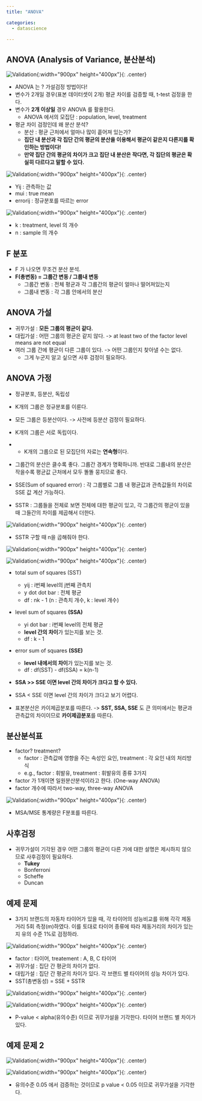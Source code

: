 ```yaml
---
title: "ANOVA"

categories:
  - datascience

---
```


## ANOVA (Analysis of Variance, 분산분석)

![Validation](/assets/images/anova.jpg){:width="900px" height="400px"}{: .center}


- ANOVA 는 ? 가설검정 방법이다!
- 변수가 2개일 경우(표본 데이터셋이 2개) 평균 차이를 검증할 때, t-test 검정을 한다.
- 변수가 **2개 이상일** 경우 ANOVA 를 활용한다.
  - ANOVA 에서의 모집단 : population, level, treatment
- 평균 차이 검정인데 왜 분산 분석?
  - 분산 : 평균 근처에서 얼마나 많이 흩어져 있는가?
  - **집단 내 분산과 각 집단 간의 평균의 분산을 이용해서 평균이 같은지 다른지를 확인하는 방법이다!**
  - **만약 집단 간의 평균의 차이가 크고 집단 내 분산은 작다면, 각 집단의 평균은 확실히 다르다고 말할 수 있다.**


![Validation](/assets/images/anova6.PNG){:width="900px" height="400px"}{: .center}

- Yij : 관측하는 값
- mui : true mean
- errorij : 정규분포를 따르는 error 


![Validation](/assets/images/anova7.PNG){:width="900px" height="400px"}{: .center}

- k : treatment, level 의 개수
- n : sample 의 개수


## F 분포
- F 가 나오면 무조건 분산 분석.
- **F(총변동) = 그룹간 변동 / 그룹내 변동**
  - 그룹간 변동 : 전체 평균과 각 그룹간의 평균이 얼마나 떨어져있는지
  - 그룹내 변동 : 각 그룹 안에서의 분산

## ANOVA 가설
- 귀무가설 : **모든 그룹의 평균이 같다.**
- 대립가설 : 어떤 그룹의 평균은 같지 않다. -> at least two of the factor level means are not equal
- 여러 그룹 간에 평균이 다른 그룹이 있다. -> 어떤 그룹인지 찾아낼 수는 없다.
  - 그게 누군지 알고 싶으면 사후 검정이 필요하다. 


## ANOVA 가정
  - 정규분포, 등분산, 독립성
  - K개의 그룹은 정규분포를 이룬다.
  - 모든 그룹은 등분산이다. -> 사전에 등분산 검정이 필요하다.
  - K개의 그룹은 서로 독립이다.
  - + K개의 그룹으로 된 모집단의 자료는 **연속형**이다.

- 그룹간의 분산은 클수록 좋다. 그룹간 경계가 명확하니까. 반대로 그룹내의 분산은 작을수록 평균값 근처에서 모두 똘똘 뭉치므로 좋다.
- SSE(Sum of squared error) : 각 그룹별로 그룹 내 평균값과 관측값들의 차이로 SSE 값 계산 가능하다.
- SSTR : 그룹들을 전체로 보면 전체에 대한 평균이 있고, 각 그룹간의 평균이 있을 때 그들간의 차이를 제곱해서 더한다.
  
![Validation](/assets/images/ANOVA.PNG){:width="900px" height="400px"}{: .center}

- SSTR 구할 때 n을 곱해줘야 한다.

![Validation](/assets/images/onewayanova.PNG){:width="900px" height="400px"}{: .center}

![Validation](/assets/images/anova8.PNG){:width="900px" height="400px"}{: .center}

- total sum of squares (SST)
  - yij : i번째 level의 j번째 관측치
  - y dot dot bar : 전체 평균
  - df : nk - 1 (n : 관측치 개수, k : level 개수)
- level sum of squares **(SSA)**
  - yi dot bar : i번째 level의 전체 평균
  - **level 간의 차이**가 있는지를 보는 것.
  - df : k - 1 
- error sum of squares **(SSE)**
  - **level 내에서의 차이**가 있는지를 보는 것.
  - df : df(SST) - df(SSA) = k(n-1)
- **SSA >> SSE 이면 level 간의 차이가 크다고 할 수 있다.**
- SSA < SSE 이면 level 간의 차이가 크다고 보기 어렵다. 

- 표본분산은 카이제곱분포를 따른다. -> **SST, SSA, SSE** 도 큰 의미에서는 평균과 관측값의 차이이므로 **카이제곱분포**를 따른다.


## 분산분석표
- factor? treatment?
  - factor : 관측값에 영향을 주는 속성인 요인, treatment : 각 요인 내의 처리방식
  - e.g., factor : 휘발유, treatment : 휘발유의 종류 3가지
- factor 가 1개이면 일원분산분석이라고 한다. (One-way ANOVA)
- factor 개수에 따라서 two-way, three-way ANOVA


![Validation](/assets/images/ANOVA2.PNG){:width="900px" height="400px"}{: .center}

- MSA/MSE 통계량은 F분포를 따른다.

## 사후검정
- 귀무가설이 기각된 경우 어떤 그룹의 평균이 다른 가에 대한 설명은 제시하지 않으므로 사후검정이 필요하다.
  - **Tukey**
  - Bonferroni
  - Scheffe
  - Duncan


## 예제 문제
- 3가지 브랜드의 자동차 타이어가 있을 때, 각 타이어의 성능비교를 위해 각각 제동거리 5회 측정(m)하였다.
이를 토대로 타이어 종류에 따라 제동거리의 차이가 있는지 유의 수준 1%로 검정하라.

![Validation](/assets/images/anova3.PNG){:width="900px" height="400px"}{: .center}

- factor : 타이어, treatement : A, B, C 타이어
- 귀무가설 : 집단 간 평균의 차이가 없다.
- 대립가설 : 집단 간 평균의 차이가 있다. 각 브랜드 별 타이어의 성능 차이가 있다.
- SST(총변동성) = SSE + SSTR
  

![Validation](/assets/images/ANOVA4.PNG){:width="900px" height="400px"}{: .center}

![Validation](/assets/images/anova5.PNG){:width="900px" height="400px"}{: .center}

- P-value < alpha(유의수준) 이므로 귀무가설을 기각한다. 타이어 브랜드 별 차이가 있다.


## 예제 문제 2

![Validation](/assets/images/ANOVAEX.PNG){:width="900px" height="400px"}{: .center}


![Validation](/assets/images/ANOVAEX2.PNG){:width="900px" height="400px"}{: .center}

- 유의수준 0.05 에서 검증하는 것이므로 p value < 0.05 이므로 귀무가설을 기각한다.